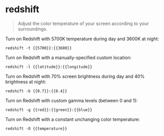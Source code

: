 redshift
========

> Adjust the color temperature of your screen according to your surroundings.

Turn on Redshift with 5700K temperature during day and 3600K at night:

    redshift -t {{5700}}:{{3600}}

Turn on Redshift with a manually-specified custom location:

    redshift -l {{latitude}}:{{longitude}}

Turn on Redshift with 70% screen brightness during day and 40% brightness at night:

    redshift -b {{0.7}}:{{0.4}}

Turn on Redshift with custom gamma levels (between 0 and 1):

    redshift -g {{red}}:{{green}}:{{blue}}

Turn on Redshift with a constant unchanging color temperature:

    redshift -O {{temperature}}
